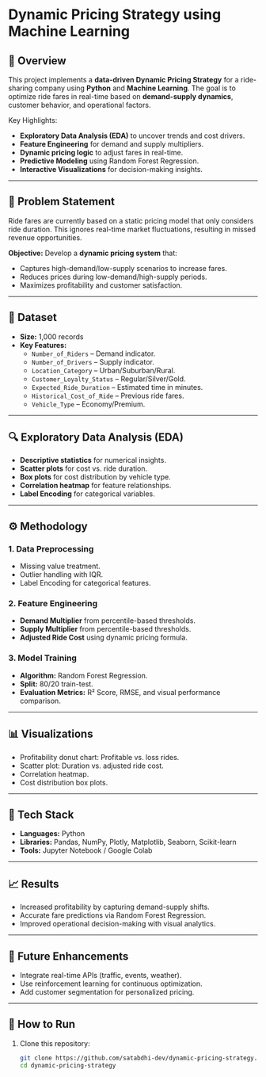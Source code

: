 # Dynamic Pricing Strategy using Machine Learning

## 📌 Overview
This project implements a **data-driven Dynamic Pricing Strategy** for a ride-sharing company using **Python** and **Machine Learning**. The goal is to optimize ride fares in real-time based on **demand-supply dynamics**, customer behavior, and operational factors.

Key Highlights:
- **Exploratory Data Analysis (EDA)** to uncover trends and cost drivers.
- **Feature Engineering** for demand and supply multipliers.
- **Dynamic pricing logic** to adjust fares in real-time.
- **Predictive Modeling** using Random Forest Regression.
- **Interactive Visualizations** for decision-making insights.

---

## 🎯 Problem Statement
Ride fares are currently based on a static pricing model that only considers ride duration. This ignores real-time market fluctuations, resulting in missed revenue opportunities.

**Objective:** Develop a **dynamic pricing system** that:
- Captures high-demand/low-supply scenarios to increase fares.
- Reduces prices during low-demand/high-supply periods.
- Maximizes profitability and customer satisfaction.

---

## 📂 Dataset
- **Size:** 1,000 records
- **Key Features:**
  - `Number_of_Riders` – Demand indicator.
  - `Number_of_Drivers` – Supply indicator.
  - `Location_Category` – Urban/Suburban/Rural.
  - `Customer_Loyalty_Status` – Regular/Silver/Gold.
  - `Expected_Ride_Duration` – Estimated time in minutes.
  - `Historical_Cost_of_Ride` – Previous ride fares.
  - `Vehicle_Type` – Economy/Premium.

---

## 🔍 Exploratory Data Analysis (EDA)
- **Descriptive statistics** for numerical insights.
- **Scatter plots** for cost vs. ride duration.
- **Box plots** for cost distribution by vehicle type.
- **Correlation heatmap** for feature relationships.
- **Label Encoding** for categorical variables.

---

## ⚙️ Methodology
### 1. Data Preprocessing
- Missing value treatment.
- Outlier handling with IQR.
- Label Encoding for categorical features.

### 2. Feature Engineering
- **Demand Multiplier** from percentile-based thresholds.
- **Supply Multiplier** from percentile-based thresholds.
- **Adjusted Ride Cost** using dynamic pricing formula.

### 3. Model Training
- **Algorithm:** Random Forest Regression.
- **Split:** 80/20 train-test.
- **Evaluation Metrics:** R² Score, RMSE, and visual performance comparison.

---

## 📊 Visualizations
- Profitability donut chart: Profitable vs. loss rides.
- Scatter plot: Duration vs. adjusted ride cost.
- Correlation heatmap.
- Cost distribution box plots.

---

## 🚀 Tech Stack
- **Languages:** Python
- **Libraries:** Pandas, NumPy, Plotly, Matplotlib, Seaborn, Scikit-learn
- **Tools:** Jupyter Notebook / Google Colab

---

## 📈 Results
- Increased profitability by capturing demand-supply shifts.
- Accurate fare predictions via Random Forest Regression.
- Improved operational decision-making with visual analytics.

---

## 📌 Future Enhancements
- Integrate real-time APIs (traffic, events, weather).
- Use reinforcement learning for continuous optimization.
- Add customer segmentation for personalized pricing.

---

## 📜 How to Run
1. Clone this repository:
   ```bash
   git clone https://github.com/satabdhi-dev/dynamic-pricing-strategy.git
   cd dynamic-pricing-strategy
